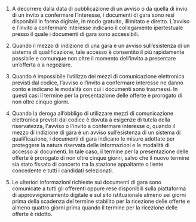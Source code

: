 1. A decorrere dalla data di pubblicazione di un avviso o da quella di invio di un invito a confermare l’interesse, i documenti di gara sono resi disponibili in forma digitale, in modo gratuito, illimitato e diretto. L’avviso e l’invito a confermare interesse indicano il collegamento ipertestuale presso il quale i documenti di gara sono accessibili.

2. Quando il mezzo di indizione di una gara è un avviso sull’esistenza di un sistema di qualificazione, tale accesso è consentito il più rapidamente possibile e comunque non oltre il momento dell’invito a presentare un’offerta o a negoziare.

3. Quando è impossibile l’utilizzo dei mezzi di comunicazione elettronica previsti dal codice, l’avviso o l’invito a confermare interesse ne danno conto e indicano le modalità con cui i documenti sono trasmessi. In questi casi il termine per la presentazione delle offerte è prorogato di non oltre cinque giorni.

4. Quando la deroga all’obbligo di utilizzare mezzi di comunicazione elettronica previsti dal codice è dovuta a esigenze di tutela della riservatezza, l'avviso o l'invito a confermare interesse o, quando il mezzo di indizione di gara è un avviso sull’esistenza di un sistema di qualificazione, i documenti di gara indicano le misure adottate per proteggere la natura riservata delle informazioni e le modalità di accesso ai documenti. In tale caso, il termine per la presentazione delle offerte è prorogato di non oltre cinque giorni, salvo che il nuovo termine sia stato fissato di concerto tra la stazione appaltante o l’ente concedente e tutti i candidati selezionati.

5. Le ulteriori informazioni richieste sui documenti di gara sono comunicate a tutti gli offerenti oppure rese disponibili sulla piattaforma di approvvigionamento digitale e sul sito istituzionale almeno sei giorni prima della scadenza del termine stabilito per la ricezione delle offerte e almeno quattro giorni prima quando il termine per la ricezione delle offerte è ridotto.
